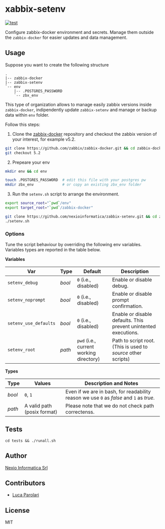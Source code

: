 # xabbix-setenv

[![test](https://github.com/nexioinformatica/zabbix-setenv/actions/workflows/test.yml/badge.svg)](https://github.com/nexioinformatica/zabbix-setenv/actions/workflows/test.yml)

Configure zabbix-docker environment and secrets. Manage them outside the `zabbix-docker` for easier updates and data management.

## Usage

Suppose you want to create the following structure

```
.
|-- zabbix-docker
|-- zabbix-setenv
`-- env
    |-- .POSTGRES_PASSWORD
    `-- zbx_env
```

This type of organization allows to manage easily zabbix versions inside `zabbix-docker`, indipendently update `zabbix-setenv` and manage or backup data within `env` folder.

Follow this steps:

1. Clone the [zabbix-docker](https://github.com/zabbix/zabbix-docker.git) repository and checkout the zabbix version of your interest, for example v5.2.

```bash
git clone https://github.com/zabbix/zabbix-docker.git && cd zabbix-docker
git checkout 5.2
```

2. Prepeare your env

```bash
mkdir env && cd env

touch .POSTGRES_PASSWORD  # edit this file with your postgres pw
mkdir zbx_env             # or copy an existing zbx_env folder
```

3. Run the `setenv.sh` script to arrange the environment.

```bash
export source_root="`pwd`/env"
export target_root="`pwd`/zabbix-docker"

git clone https://github.com/nexioinformatica/zabbix-setenv.git && cd zabbix-setenv
./setenv.sh
```

### Options

Tune the script behaviour by overriding the following env variables. Variables types are reported in the table below.

**Variables**

| Var                   | Type   | Default                                 | Description                                                     |
| --------------------- | ------ | --------------------------------------- | --------------------------------------------------------------- |
| `setenv_debug`        | _bool_ | `0` (i.e., disabled)                    | Enable or disable debug.                                        |
| `setenv_noprompt`     | _bool_ | `0` (i.e., disabled)                    | Enable or disable prompt confirmation.                          |
| `setenv_use_defaults` | _bool_ | `0` (i.e., disabled)                    | Enable or disable defaults. This prevent unintented executions. |
| `setenv_root`         | _path_ | `pwd` (i.e., current working directory) | Path to script root. (This is used to _source_ other scripts)   |

**Types**

| Type   | Values                      | Description and Notes                                                                   |
| ------ | --------------------------- | --------------------------------------------------------------------------------------- |
| _bool_ | `0`, `1`                    | Even if we are in bash, for readability reason we use `0` as _false_ and `1` as _true_. |
| _path_ | A valid path (posix format) | Please note that we do not check path correctenss.                                      |

## Tests

```
cd tests && ./runall.sh
```

## Author

[Nexio Informatica Srl](https://nexioinformatica.com)

## Contributors

- [Luca Parolari](https://github.com/lparolari)

## License

MIT
